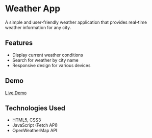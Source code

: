 # Weather App

A simple and user-friendly weather application that provides real-time weather information for any city.

## Features

- Display current weather conditions
- Search for weather by city name
- Responsive design for various devices

## Demo

[Live Demo](https://goweather.herokuapp.com/weather/${cityName})

## Technologies Used

- HTML5, CSS3
- JavaScript (Fetch API)
- OpenWeatherMap API

